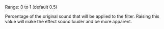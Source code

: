 Range: 0 to 1 (default 0.5)

Percentage of the original sound that will be applied to the filter. Raising this value will make the effect sound louder and be more apparent.